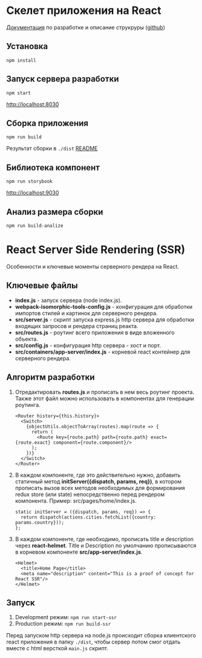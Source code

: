 # Скелет приложения на React

[Документация](https://vladimirshestakov.gitbooks.io/react-guid/content/) по разработке и описание 
струкруры ([github](https://github.com/ylabio/react-guide))

## Установка
`npm install`

## Запуск сервера разработки

`npm start`

[http://localhost:8030](http://localhost:8030/)

## Сборка приложения
`npm run build`

Результат сборки в `./dist` [README](dist/README.md)

## Библиотека компонент

`npm run storybook`

[http://localhost:9030](http://localhost:9030/)

## Анализ размера сборки
`npm run build-analize`

# React Server Side Rendering (SSR)
Особенности и ключевые моменты серверного рендера на React.

## Ключевые файлы
* **index.js** - запуск сервера (node index.js).
* **webpack-isomorphic-tools-config.js** - конфигурация для обработки импортов стилей и картинок для серверного рендера.
* **src/server.js** - скрипт запуска express.js http сервера для обработки входящих запросов и рендера страниц реакта.
* **src/routes.js** - роутинг всего приложения в виде вложенного объекта.
* **src/config.js** - конфигурация http сервера - хост и порт.
* **src/containers/app-server/index.js** - корневой react контейнер для серверного рендера.

## Алгоритм разработки
1. Отредактировать **routes.js** и прописать в нем весь роутинг проекта. Также этот файл можно использовать в компонентах для генерации роутинга.
    ```
    <Router history={this.history}>
      <Switch>
        {objectUtils.objectToArray(routes).map(route => {
          return (
            <Route key={route.path} path={route.path} exact={route.exact} component={route.component}/>
          );
        })}
      </Switch>
    </Router>
    ```
2. В каждом компоненте, где это действительно нужно, добавить статичный метод **initServer({dispatch, params, req})**, в котором прописать вызов всех методов
необходимых для формирования redux store (или state) непосредственно перед рендером компонента. Пример: src/pages/home/index.js.
    ```
    static initServer = ({dispatch, params, req}) => {
      return dispatch(actions.cities.fetchList({country: params.country}));
    };
    ```
3. В каждом компоненте, где необходимо, прописать title и description через **react-helmet**.
Title и Description по умолчанию прописываются в корневом компоненте **src/app-server/index.js**.
    ```
    <Helmet>
      <title>Home Page</title>
      <meta name="description" content="This is a proof of concept for React SSR"/>
    </Helmet>
    ```
## Запуск
1. Development режим: `npm run start-ssr`
2. Production режим: `npm run build-ssr`

Перед запуском http сервера на node.js происходит сборка клиентского react приложения в папку `./dist`,
чтобы сервер потом смог отдать вместе с html версткой `main.js` скрипт.
